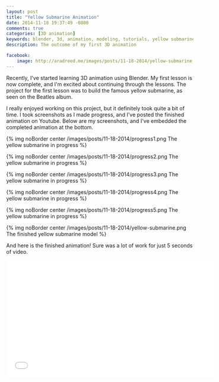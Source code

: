 ```yaml
---
layout: post
title: "Yellow Submarine Animation"
date: 2014-11-18 19:37:49 -0800
comments: true
categories: [3D animation]
keywords: blender, 3d, animation, modeling, tutorials, yellow submarine, beatles
description: The outcome of my first 3D animation

facebook:
    image: http://aradreed.me/images/posts/11-18-2014/yellow-submarine.png
---
```


Recently, I've started learning 3D animation using Blender. My first lesson is now complete, and I'm excited about continuing through the lessons. The project for the first lesson was to build the famous yellow submarine, as seen on the Beatles album. <!-- more -->

I really enjoyed working on this project, but it definitely took quite a bit of time. I took screenshots as I made progress, and I've posted the finished animation on Youtube. Below are my screenshots, and I've embedded the completed animation at the bottom. 

{% img noBorder center /images/posts/11-18-2014/progress1.png The yellow submarine in progress %}

{% img noBorder center /images/posts/11-18-2014/progress2.png The yellow submarine in progress %}

{% img noBorder center /images/posts/11-18-2014/progress3.png The yellow submarine in progress %}

{% img noBorder center /images/posts/11-18-2014/progress4.png The yellow submarine in progress %}

{% img noBorder center /images/posts/11-18-2014/progress5.png The yellow submarine in progress %}

{% img noBorder center /images/posts/11-18-2014/yellow-submarine.png The finished yellow submarine model %}


And here is the finished animation! Sure was a lot of work for just 5 seconds of video.


<div align=center>
<iframe class="noBorder" width="560" height="315" src="//www.youtube.com/embed/Gko6Rfti4QY" frameborder="0" allowfullscreen></iframe>
</div>
